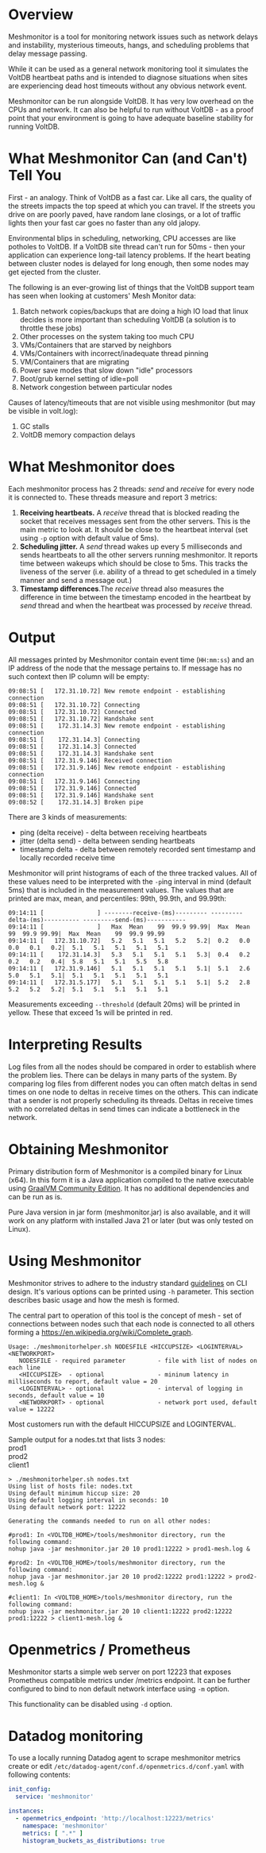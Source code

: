 # Overview

Meshmonitor is a tool for monitoring network issues such as network delays and instability, mysterious timeouts, hangs,
and scheduling problems that delay message passing.

While it can be used as a general network monitoring tool it simulates the VoltDB heartbeat paths and is intended to
diagnose situations when sites are experiencing dead host timeouts without any obvious network event.

Meshmonitor can be run alongside VoltDB. It has very low overhead on the CPUs and network. It can also be helpful to run
without VoltDB - as a proof point that your environment is going to have adequate baseline stability for running VoltDB.

# What Meshmonitor Can (and Can't) Tell You

First - an analogy. Think of VoltDB as a fast car. Like all cars, the quality of the streets impacts the top speed at
which you can travel. If the streets you drive on are poorly paved, have random lane closings, or a lot of traffic
lights then your fast car goes no faster than any old jalopy.

Environmental blips in scheduling, networking, CPU accesses are like potholes to VoltDB. If a VoltDB site thread can't
run for 50ms - then your application can experience long-tail latency problems. If the heart beating between cluster
nodes is delayed for long enough, then some nodes may get ejected from the cluster.

The following is an ever-growing list of things that the VoltDB support team has seen when looking at customers' Mesh
Monitor data:

1. Batch network copies/backups that are doing a high IO load that linux decides is more important than scheduling
   VoltDB (a solution is to throttle these jobs)
2. Other processes on the system taking too much CPU
3. VMs/Containers that are starved by neighbors
4. VMs/Containers with incorrect/inadequate thread pinning
5. VM/Containers that are migrating
6. Power save modes that slow down "idle" processors
7. Boot/grub kernel setting of idle=poll
8. Network congestion between particular nodes

Causes of latency/timeouts that are not visible using meshmonitor (but may be visible in volt.log):

1. GC stalls
2. VoltDB memory compaction delays

# What Meshmonitor does

Each meshmonitor process has 2 threads: *send* and *receive* for every node it is connected to. These threads measure
and report 3 metrics:

1. **Receiving heartbeats.** A *receive* thread that is blocked reading the socket that receives messages sent from the
   other servers. This is the main metric to look at. It should be close to the heartbeat interval (set using `-p`
   option with default value of 5ms).
2. **Scheduling jitter.** A *send* thread wakes up every 5 milliseconds and sends heartbeats to all the other servers
   running meshmonitor. It reports time between wakeups which should be close to 5ms. This tracks the liveness of the
   server (i.e. ability of a thread to get scheduled in a timely manner and send a message out.)
3. **Timestamp differences**.The *receive* thread also measures the difference in time between the timestamp encoded in
   the heartbeat by *send* thread and when the heartbeat was processed by *receive* thread.

# Output

All messages printed by Meshmonitor contain event time (`HH:mm:ss`) and an IP address of the node that the message
pertains to. If message has no such context then IP column will be empty:

```console
09:08:51 [   172.31.10.72] New remote endpoint - establishing connection
09:08:51 [   172.31.10.72] Connecting
09:08:51 [   172.31.10.72] Connected
09:08:51 [   172.31.10.72] Handshake sent
09:08:51 [    172.31.14.3] New remote endpoint - establishing connection
09:08:51 [    172.31.14.3] Connecting
09:08:51 [    172.31.14.3] Connected
09:08:51 [    172.31.14.3] Handshake sent
09:08:51 [   172.31.9.146] Received connection
09:08:51 [   172.31.9.146] New remote endpoint - establishing connection
09:08:51 [   172.31.9.146] Connecting
09:08:51 [   172.31.9.146] Connected
09:08:51 [   172.31.9.146] Handshake sent
09:08:52 [    172.31.14.3] Broken pipe
```

There are 3 kinds of measurements:

* ping (delta receive) - delta between receiving heartbeats
* jitter (delta send) - delta between sending heartbeats
* timestamp delta - delta between remotely recorded sent timestamp and locally recorded receive time

Meshmonitor will print histograms of each of the three tracked values. All of these values need to be interpreted with
the `-p`ing interval in mind (default 5ms) that is included in the measurement values. The values that are printed are
max, mean, and percentiles: 99th, 99.9th, and 99.99th:

```console
09:14:11 [               ] --------receive-(ms)--------- ---------delta-(ms)---------- ---------send-(ms)-----------
09:14:11 [               ]   Max  Mean    99  99.9 99.99|  Max  Mean    99  99.9 99.99|  Max  Mean    99  99.9 99.99
09:14:11 [   172.31.10.72]   5.2   5.1   5.1   5.2   5.2|  0.2   0.0   0.0   0.1   0.2|  5.1   5.1   5.1   5.1   5.1
09:14:11 [    172.31.14.3]   5.3   5.1   5.1   5.1   5.3|  0.4   0.2   0.2   0.2   0.4|  5.8   5.1   5.1   5.5   5.8
09:14:11 [   172.31.9.146]   5.1   5.1   5.1   5.1   5.1|  5.1   2.6   5.0   5.1   5.1|  5.1   5.1   5.1   5.1   5.1
09:14:11 [   172.31.5.177]   5.1   5.1   5.1   5.1   5.1|  5.2   2.8   5.2   5.2   5.2|  5.1   5.1   5.1   5.1   5.1
```

Measurements exceeding `--threshold` (default 20ms) will be printed in yellow. These that exceed 1s will be printed in
red.

# Interpreting Results

Log files from all the nodes should be compared in order to establish where the problem lies. There can be delays in
many parts of the system. By comparing log files from different nodes you can often match deltas in send times on one
node to deltas in receive times on the others. This can indicate that a sender is not properly scheduling its threads.
Deltas in receive times with no correlated deltas in send times can indicate a bottleneck in the network.

# Obtaining Meshmonitor

Primary distribution form of Meshmonitor is a compiled binary for Linux (x64). In this form it is a Java application
compiled to the native executable
using [GraalVM Community Edition](https://github.com/graalvm/graalvm-ce-builds/releases/). It has no additional
dependencies and can be run as is.

Pure Java version in jar form (meshmonitor.jar) is also available, and it will work on any platform with installed Java
21 or later (but was only tested on Linux).

# Using Meshmonitor

Meshmonitor strives to adhere to the industry standard [guidelines](https://clig.dev/#guidelines) on CLI design. It's
various options can be printed using `-h` parameter. This section describes basic usage and how the mesh is formed.

The central part to operation of this tool is the concept of mesh - set of connections between nodes such that each node
is connected to all others forming a https://en.wikipedia.org/wiki/Complete_graph.

```
Usage: ./meshmonitorhelper.sh NODESFILE <HICCUPSIZE> <LOGINTERVAL> <NETWORKPORT>
   NODESFILE - required parameter         - file with list of nodes on each line
   <HICCUPSIZE>  - optional               - mininum latency in milliseconds to report, default value = 20
   <LOGINTERVAL> - optional               - interval of logging in seconds, default value = 10
   <NETWORKPORT> - optional               - network port used, default value = 12222

```

Most customers run with the default HICCUPSIZE and LOGINTERVAL.

Sample output for a nodes.txt that lists 3 nodes:  
prod1  
prod2  
client1

```
> ./meshmonitorhelper.sh nodes.txt
Using list of hosts file: nodes.txt
Using default minimum hiccup size: 20
Using default logging interval in seconds: 10
Using default network port: 12222

Generating the commands needed to run on all other nodes:

#prod1: In <VOLTDB_HOME>/tools/meshmonitor directory, run the following command:
nohup java -jar meshmonitor.jar 20 10 prod1:12222 > prod1-mesh.log &

#prod2: In <VOLTDB_HOME>/tools/meshmonitor directory, run the following command:
nohup java -jar meshmonitor.jar 20 10 prod2:12222 prod1:12222 > prod2-mesh.log &

#client1: In <VOLTDB_HOME>/tools/meshmonitor directory, run the following command:
nohup java -jar meshmonitor.jar 20 10 client1:12222 prod2:12222 prod1:12222 > client1-mesh.log &
```

# Openmetrics / Prometheus

Meshmonitor starts a simple web server on port 12223 that exposes Prometheus compatible metrics under /metrics endpoint.
It can be further configured to bind to non default network interface using `-m` option.

This functionality can be disabled using `-d` option.

# Datadog monitoring

To use a locally running Datadog agent to scrape meshmonitor metrics create or
edit `/etc/datadog-agent/conf.d/openmetrics.d/conf.yaml` with following contents:

```yaml
init_config:
  service: 'meshmonitor'

instances:
  - openmetrics_endpoint: 'http://localhost:12223/metrics'
    namespace: 'meshmonitor'
    metrics: [ ".*" ]
    histogram_buckets_as_distributions: true
```
